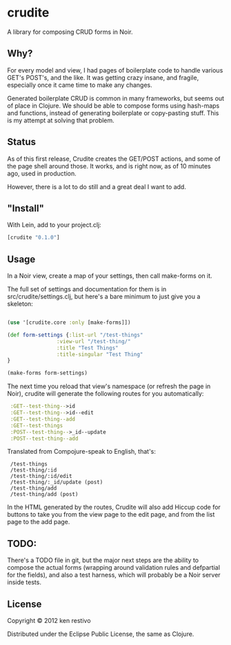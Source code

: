 # crudite

A library for composing CRUD forms in Noir.

## Why?

For every model and view, I had pages of boilerplate code to handle various GET's POST's, and the like. It was getting crazy insane, and fragile, especially once it came time to make any changes. 

Generated boilerplate CRUD is common in many frameworks, but seems out of place in Clojure. We should be able to compose forms using hash-maps and functions, instead of generating boilerplate or copy-pasting stuff. This is my attempt at solving that problem.

## Status

As of this first release, Crudite creates the GET/POST actions, and some of the page shell around those. It works, and is right now, as of 10 minutes ago, used in production.

However, there is a lot to do still and a great deal I want to add.

## "Install"

With Lein, add to your project.clj:

```clojure
[crudite "0.1.0"]
```

## Usage

In a Noir view, create a map of your settings, then call make-forms on it. 

The full set of settings and documentation for them is in src/crudite/settings.clj, but here's a bare minimum to just give you a skeleton:

```clojure

(use '[crudite.core :only [make-forms]])

(def form-settings {:list-url "/test-things"
                :view-url "/test-thing/"
                :title "Test Things"
                :title-singular "Test Thing"
}

(make-forms form-settings)

```

The next time you reload that view's namespace (or refresh the page in Noir), crudite will generate the following routes for you automatically:

```clojure
 :GET--test-thing-->id
 :GET--test-thing-->id--edit
 :GET--test-thing--add
 :GET--test-things
 :POST--test-thing-->_id--update
 :POST--test-thing--add
```
Translated from Compojure-speak to English, that's:
 
```
 /test-things
 /test-thing/:id
 /test-thing/:id/edit
 /test-thing/:_id/update (post)
 /test-thing/add
 /test-thing/add (post)
```

In the HTML generated by the routes, Crudite will also add Hiccup code for buttons to take you from the view page to the edit page, and from the list page to the add page.

## TODO:

There's a TODO file in git, but the major next steps are the ability to compose the actual forms (wrapping around validation rules and defpartial for the fields), and also a test harness, which will probably be a Noir server inside tests.

## License

Copyright © 2012 ken restivo

Distributed under the Eclipse Public License, the same as Clojure.
